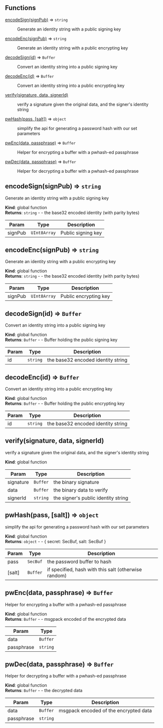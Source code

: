 ## Functions

<dl>
<dt><a href="#encodeSign">encodeSign(signPub)</a> ⇒ <code>string</code></dt>
<dd><p>Generate an identity string with a public signing key</p>
</dd>
<dt><a href="#encodeEnc">encodeEnc(signPub)</a> ⇒ <code>string</code></dt>
<dd><p>Generate an identity string with a public encrypting key</p>
</dd>
<dt><a href="#decodeSign">decodeSign(id)</a> ⇒ <code>Buffer</code></dt>
<dd><p>Convert an identity string into a public signing key</p>
</dd>
<dt><a href="#decodeEnc">decodeEnc(id)</a> ⇒ <code>Buffer</code></dt>
<dd><p>Convert an identity string into a public encrypting key</p>
</dd>
<dt><a href="#verify">verify(signature, data, signerId)</a></dt>
<dd><p>verify a signature given the original data, and the signer&#39;s identity string</p>
</dd>
<dt><a href="#pwHash">pwHash(pass, [salt])</a> ⇒ <code>object</code></dt>
<dd><p>simplify the api for generating a password hash with our set parameters</p>
</dd>
<dt><a href="#pwEnc">pwEnc(data, passphrase)</a> ⇒ <code>Buffer</code></dt>
<dd><p>Helper for encrypting a buffer with a pwhash-ed passphrase</p>
</dd>
<dt><a href="#pwDec">pwDec(data, passphrase)</a> ⇒ <code>Buffer</code></dt>
<dd><p>Helper for decrypting a buffer with a pwhash-ed passphrase</p>
</dd>
</dl>

<a name="encodeSign"></a>

## encodeSign(signPub) ⇒ <code>string</code>
Generate an identity string with a public signing key

**Kind**: global function  
**Returns**: <code>string</code> - - the base32 encoded identity (with parity bytes)  

| Param | Type | Description |
| --- | --- | --- |
| signPub | <code>UInt8Array</code> | Public signing key |

<a name="encodeEnc"></a>

## encodeEnc(signPub) ⇒ <code>string</code>
Generate an identity string with a public encrypting key

**Kind**: global function  
**Returns**: <code>string</code> - - the base32 encoded identity (with parity bytes)  

| Param | Type | Description |
| --- | --- | --- |
| signPub | <code>UInt8Array</code> | Public encrypting key |

<a name="decodeSign"></a>

## decodeSign(id) ⇒ <code>Buffer</code>
Convert an identity string into a public signing key

**Kind**: global function  
**Returns**: <code>Buffer</code> - - Buffer holding the public signing key  

| Param | Type | Description |
| --- | --- | --- |
| id | <code>string</code> | the base32 encoded identity string |

<a name="decodeEnc"></a>

## decodeEnc(id) ⇒ <code>Buffer</code>
Convert an identity string into a public encrypting key

**Kind**: global function  
**Returns**: <code>Buffer</code> - - Buffer holding the public encrypting key  

| Param | Type | Description |
| --- | --- | --- |
| id | <code>string</code> | the base32 encoded identity string |

<a name="verify"></a>

## verify(signature, data, signerId)
verify a signature given the original data, and the signer's identity string

**Kind**: global function  

| Param | Type | Description |
| --- | --- | --- |
| signature | <code>Buffer</code> | the binary signature |
| data | <code>Buffer</code> | the binary data to verify |
| signerId | <code>string</code> | the signer's public identity string |

<a name="pwHash"></a>

## pwHash(pass, [salt]) ⇒ <code>object</code>
simplify the api for generating a password hash with our set parameters

**Kind**: global function  
**Returns**: <code>object</code> - - { secret: SecBuf, salt: SecBuf }  

| Param | Type | Description |
| --- | --- | --- |
| pass | <code>SecBuf</code> | the password buffer to hash |
| [salt] | <code>Buffer</code> | if specified, hash with this salt (otherwise random) |

<a name="pwEnc"></a>

## pwEnc(data, passphrase) ⇒ <code>Buffer</code>
Helper for encrypting a buffer with a pwhash-ed passphrase

**Kind**: global function  
**Returns**: <code>Buffer</code> - - msgpack encoded of the encrypted data  

| Param | Type |
| --- | --- |
| data | <code>Buffer</code> | 
| passphrase | <code>string</code> | 

<a name="pwDec"></a>

## pwDec(data, passphrase) ⇒ <code>Buffer</code>
Helper for decrypting a buffer with a pwhash-ed passphrase

**Kind**: global function  
**Returns**: <code>Buffer</code> - - the decrypted data  

| Param | Type | Description |
| --- | --- | --- |
| data | <code>Buffer</code> | msgpack encoded of the encrypted data |
| passphrase | <code>string</code> |  |

